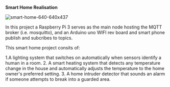 **Smart Home Realisation**

![smart-home-640-640x437](https://user-images.githubusercontent.com/72282670/173175076-7a98e016-5935-44ca-aa88-42b0ebc3e40a.png)

In this project a Raspberry Pi 3 serves as the main node hosting the MQTT broker (i.e. mosquitto), and an Arduino uno WIFI rev board and smart phone publish and subcribes to topics.

This smart home project consits of:

1.A lighting system that switches on automatically when sensors identify a human in a room.
2. A smart heating system that detects any temperature change in the house and automatically adjusts the temperature to the home owner's preferred setting.
3. A home intruder detector that sounds an alarm if someone attempts to break into a guarded area.
